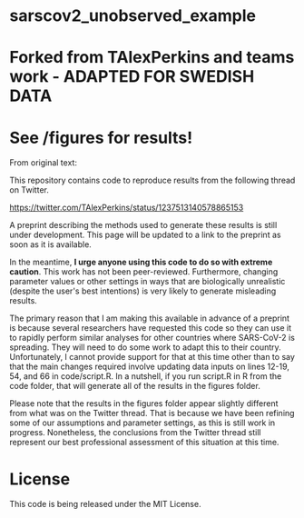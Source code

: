 # sarscov2_unobserved_example

# Forked from  TAlexPerkins and teams work - ADAPTED FOR SWEDISH DATA

# See /figures for results!

From original text:

This repository contains code to reproduce results from the following thread on Twitter.

https://twitter.com/TAlexPerkins/status/1237513140578865153

A preprint describing the methods used to generate these results is still under development. This page will be updated to a link to the preprint as soon as it is available.

In the meantime, **I urge anyone using this code to do so with extreme caution**. This work has not been peer-reviewed. Furthermore, changing parameter values or other settings in ways that are biologically unrealistic (despite the user's best intentions) is very likely to generate misleading results.

The primary reason that I am making this available in advance of a preprint is because several researchers have requested this code so they can use it to rapidly perform similar analyses for other countries where SARS-CoV-2 is spreading. They will need to do some work to adapt this to their country. Unfortunately, I cannot provide support for that at this time other than to say that the main changes required involve updating data inputs on lines 12-19, 54, and 66 in code/script.R. In a nutshell, if you run script.R in R from the code folder, that will generate all of the results in the figures folder.

Please note that the results in the figures folder appear slightly different from what was on the Twitter thread. That is because we have been refining some of our assumptions and parameter settings, as this is still work in progress. Nonetheless, the conclusions from the Twitter thread still represent our best professional assessment of this situation at this time.

# License

This code is being released under the MIT License.
